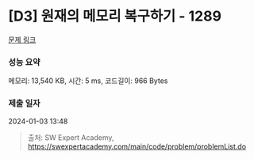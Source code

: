 # [D3] 원재의 메모리 복구하기 - 1289 

[문제 링크](https://swexpertacademy.com/main/code/problem/problemDetail.do?contestProbId=AV19AcoKI9sCFAZN) 

### 성능 요약

메모리: 13,540 KB, 시간: 5 ms, 코드길이: 966 Bytes

### 제출 일자

2024-01-03 13:48



> 출처: SW Expert Academy, https://swexpertacademy.com/main/code/problem/problemList.do